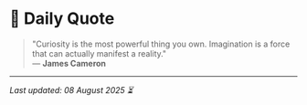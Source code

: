 # 📜 Daily Quote

> "Curiosity is the most powerful thing you own. Imagination is a force that can actually manifest a reality."  
> — **James Cameron**

---

_Last updated: 08 August 2025 ⏳_
